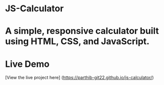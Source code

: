 # JS-Calculator

# A simple, responsive calculator built using HTML, CSS, and JavaScript.

# Live Demo
[View the live project here] (https://parthib-git22.github.io/js-calculator/)
